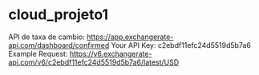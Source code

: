 # cloud_projeto1

API de taxa de cambio: https://app.exchangerate-api.com/dashboard/confirmed
Your API Key: c2ebdf11efc24d5519d5b7a6
Example Request: https://v6.exchangerate-api.com/v6/c2ebdf11efc24d5519d5b7a6/latest/USD